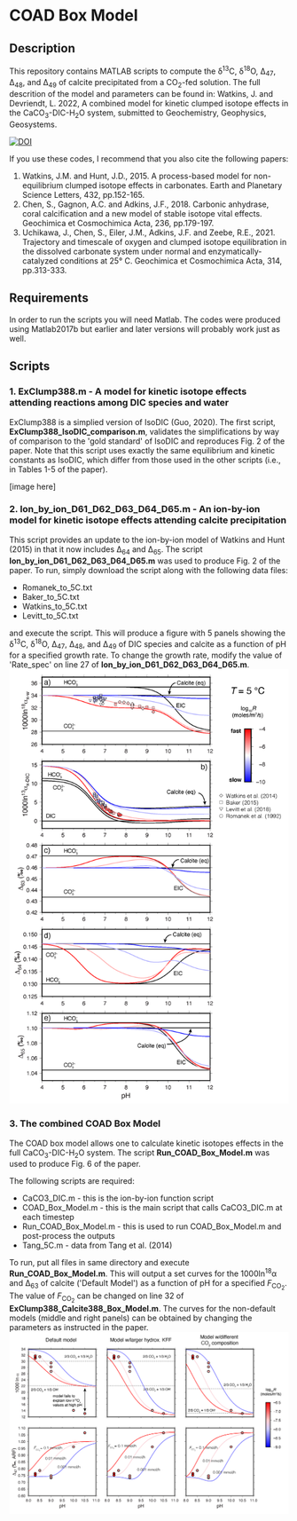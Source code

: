 # COAD Box Model

## Description

This repository contains MATLAB scripts to compute the &delta;<sup>13</sup>C, &delta;<sup>18</sup>O, Δ<sub>47</sub>, Δ<sub>48</sub>, and Δ<sub>49</sub> of calcite precipitated from a CO<sub>2</sub>-fed solution. The full descrition of the model and parameters can be found in: Watkins, J. and Devriendt, L. 2022, A combined model for kinetic clumped isotope effects in the CaCO<sub>3</sub>-DIC-H<sub>2</sub>O system, submitted to Geochemistry, Geophysics, Geosystems.

[![DOI](https://zenodo.org/badge/445698824.svg)](https://zenodo.org/badge/latestdoi/445698824)

If you use these codes, I recommend that you also cite the following papers:
<ol>
	<li> Watkins, J.M. and Hunt, J.D., 2015. A process-based model for non-equilibrium clumped isotope effects in carbonates. Earth and Planetary Science Letters, 432, pp.152-165.
	<li> Chen, S., Gagnon, A.C. and Adkins, J.F., 2018. Carbonic anhydrase, coral calcification and a new model of stable isotope vital effects. Geochimica et Cosmochimica Acta, 236, pp.179-197.
	<li> Uchikawa, J., Chen, S., Eiler, J.M., Adkins, J.F. and Zeebe, R.E., 2021. Trajectory and timescale of oxygen and clumped isotope equilibration in the dissolved carbonate system under normal and enzymatically-catalyzed conditions at 25° C. Geochimica et Cosmochimica Acta, 314, pp.313-333.
</ol>

## Requirements
In order to run the scripts you will need Matlab. The codes were produced using Matlab2017b but earlier and later versions will probably work just as well. 

## Scripts
### 1. ExClump388.m - A model for kinetic isotope effects attending reactions among DIC species and water
ExClump388 is a simplied version of IsoDIC (Guo, 2020).  The first script, <b>ExClump388_IsoDIC_comparison.m</b>, validates the simplifications by way of comparison to the 'gold standard' of IsoDIC and reproduces Fig. 2 of the paper. Note that this script uses exactly the same equilibrium and kinetic constants as IsoDIC, which differ from those used in the other scripts (i.e., in Tables 1-5 of the paper).  

[image here]

### 2. Ion_by_ion_D61_D62_D63_D64_D65.m - An ion-by-ion model for kinetic isotope effects attending calcite precipitation
This script provides an update to the ion-by-ion model of Watkins and Hunt (2015) in that it now includes &Delta;<sub>64</sub> and &Delta;<sub>65</sub>. The script <b>Ion_by_ion_D61_D62_D63_D64_D65.m</b> was used to produce Fig. 2 of the paper. To run, simply download the script along with the following data files: 
<ul>
	<li>Romanek_to_5C.txt
	<li>Baker_to_5C.txt
	<li>Watkins_to_5C.txt
	<li>Levitt_to_5C.txt
</ul>
and execute the script. This will produce a figure with 5 panels showing the &delta;<sup>13</sup>C, &delta;<sup>18</sup>O, &Delta;<sub>47</sub>, &Delta;<sub>48</sub>, and &Delta;<sub>49</sub> of DIC species and calcite as a function of pH for a specified growth rate. To change the growth rate, modify the value of 'Rate_spec' on line 27 of <b>Ion_by_ion_D61_D62_D63_D64_D65.m</b>.  

<img src="Ion_by_ion_D63_D64_D65_5C.png" alt="Figure 2" style="width:600px;"/>

### 3. The combined COAD Box Model
The COAD box model allows one to calculate kinetic isotopes effects in the full CaCO<sub>3</sub>-DIC-H<sub>2</sub>O system. The script <b>Run_COAD_Box_Model.m</b> was used to produce Fig. 6 of the paper.

The following scripts are required: 
<ul>
	<li>CaCO3_DIC.m - this is the ion-by-ion function script
	<li>COAD_Box_Model.m - this is the main script that calls CaCO3_DIC.m at each timestep
	<li>Run_COAD_Box_Model.m - this is used to run COAD_Box_Model.m and post-process the outputs
	<li>Tang_5C.m - data from Tang et al. (2014)
</ul>
To run, put all files in same directory and execute <b>Run_COAD_Box_Model.m</b>. This will output a set curves for the 1000ln<sup>18</sup>&alpha; and &Delta;<sub>63</sub> of calcite ('Default Model') as a function of pH for a specified <i>F</i><sub>CO<sub>2</sub></sub>.  The value of <i>F</i><sub>CO<sub>2</sub></sub> can be changed on line 32 of <b>ExClump388_Calcite388_Box_Model.m</b>. The curves for the non-default models (middle and right panels) can be obtained by changing the parameters as instructed in the paper. 

<img src="ExClump388_Calcite388_Box_Model.png" alt="Figure 3" style="width:1200px;"/>

